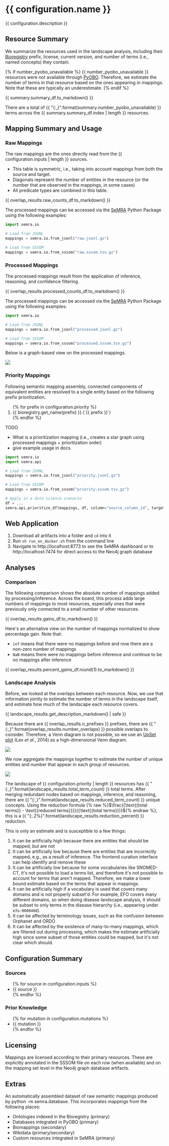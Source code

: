 # {{ configuration.name }}

{{ configuration.description }}

## Resource Summary

We summarize the resources used in the landscape analysis, including their
[Bioregistry](https://bioregistry.io) prefix, license, current version, and
number of terms (i.e., named concepts) they contain.

{% if number_pyobo_unavailable %}
{{ number_pyobo_unavailable }} resources were not available through
[PyOBO](https://github.com/biopragmatics/pyobo). Therefore, we estimate the number
of terms in that resource based on the ones appearing in mappings. Note that these
are typically an underestimate.
{% endif %}

{{ summary.summary_df.to_markdown() }}

There are a total of {{ "{:,}".format(summary.number_pyobo_unavailable) }} terms across
the {{ summary.summary_df.index | length }} resources.

## Mapping Summary and Usage

### Raw Mappings

The raw mappings are the ones directly read from the {{ configuration.inputs | length }} sources.

- This table is symmetric, i.e., taking into account mappings from both the source and target.
- Diagonals represent the number of entities in the resource (or the number that are observed
  in the mappings, in some cases)
- All predicate types are combined in this table.

{{ overlap_results.raw_counts_df.to_markdown() }}

The processed mappings can be accessed via the [SeMRA](https://github.com/biopragmatics/semra)
Python Package using the following examples:

```python
import semra.io

# Load from JSONL
mappings = semra.io.from_jsonl("raw.jsonl.gz")

# Load from SSSOM
mappings = semra.io.from_sssom("raw.sssom.tsv.gz")
```

### Processed Mappings

The processed mappings result from the application of inference, reasoning, and confidence
filtering.

{{ overlap_results.processed_counts_df.to_markdown() }}

The processed mappings can be accessed via the [SeMRA](https://github.com/biopragmatics/semra)
Python Package using the following examples:

```python
import semra.io

# Load from JSONL
mappings = semra.io.from_jsonl("processed.jsonl.gz")

# Load from SSSOM
mappings = semra.io.from_sssom("processed.sssom.tsv.gz")
```

Below is a graph-based view on the processed mappings.

![](processed_graph.svg)

### Priority Mappings

Following semantic mapping assembly, connected components of
equivalent entities are resolved to a single entity based on
the following prefix prioritization.

<ol>
{% for prefix in configuration.priority %}
<li>
{{ bioregistry.get_name(prefix) }} (`{{ prefix }}`)
</li>
{% endfor %}
</ol>

TODO

- What is a prioritization mapping (i.e., creates a star graph using processed mappings + prioritization order)
- give example usage in docs

```python
import semra.io
import semra.api

# Load from JSONL
mappings = semra.io.from_jsonl("priority.jsonl.gz")

# Load from SSSOM
mappings = semra.io.from_sssom("priority.sssom.tsv.gz")

# Apply in a data science scenario
df = ...
semra.api.prioritize_df(mappings, df, column="source_column_id", target_column="target_column_id")
```

## Web Application

1. Download all artifacts into a folder and `cd` into it
2. Run `sh run_on_docker.sh` from the command line
3. Navigate to http://localhost:8773 to see the SeMRA dashboard or to http://localhost:7474 for direct access to the
   Neo4j graph database

## Analyses

### Comparison

The following comparison shows the absolute number of mappings added by processing/inference.
Across the board, this process adds large numbers of mappings to most resources, especially
ones that were previously only connected to a small number of other resources.

{{ overlap_results.gains_df.to_markdown() }}

Here's an alternative view on the number of mappings normalized to show percentage gain. Note that:

- `inf` means that there were no mappings before and now there are a non-zero number of
  mappings
- `NaN` means there were no mappings before inference and continue to be no mappings after
  inference

{{ overlap_results.percent_gains_df.round(1).to_markdown() }}

### Landscape Analysis

Before, we looked at the overlaps between each resource. Now, we use that information
jointly to estimate the number of terms in the landscape itself, and estimate how much
of the landscape each resource covers.

{{ landscape_results.get_description_markdown() | safe }}

Because there are {{ overlap_results.n_prefixes }} prefixes,
there are {{ "{:,}".format(overlap_results.number_overlaps) }} possible overlaps to consider.
Therefore, a Venn diagram is not possible, so
we use an [UpSet plot](https://www.ncbi.nlm.nih.gov/pmc/articles/PMC4720993)
(Lex *et al.*, 2014) as a high-dimensional Venn diagram.

![](processed_landscape_upset.svg)

We now aggregate the mappings together to estimate the number of unique entities and number
that appear in each group of resources.

![](processed_landscape_histogram.svg)

The landscape of {{ configuration.priority | length }} resources has
{{ "{:,}".format(landscape_results.total_term_count) }} total terms.
After merging redundant nodes based on mappings, inference, and reasoning, there
are {{ "{:,}".format(landscape_results.reduced_term_count) }} unique concepts. Using the reduction formula
{% raw %}$\frac{{\text{{total terms}} - \text{{reduced terms}}}}{{\text{{total terms}}}}${% endraw %},
this is a {{ "{:.2%}".format(landscape_results.reduction_percent) }} reduction.

This is only an estimate and is susceptible to a few things:

1. It can be artificially high because there are entities that _should_ be mapped, but are not
2. It can be artificially low because there are entities that are incorrectly mapped, e.g., as
   a result of inference. The frontend curation interface can help identify and remove these
3. It can be artificially low because for some vocabularies like SNOMED-CT, it's not possible
   to load a terms list, and therefore it's not possible to account for terms that aren't
   mapped. Therefore, we make a lower bound estimate based on the terms that appear in
   mappings.
4. It can be artificially high if a vocabulary is used that covers many domains and is not
   properly subset'd. For example, EFO covers many different domains, so when doing disease
   landscape analysis, it should be subset to only terms in the disease hierarchy
   (i.e., appearing under ``efo:0000408``).
5. It can be affected by terminology issues, such as the confusion between Orphanet and ORDO
6. It can be affected by the existence of many-to-many mappings, which are filtered out during
   processing, which makes the estimate artificially high since some subset of those entities
   could be mapped, but it's not clear which should.

## Configuration Summary

### Sources

<ul>
{% for source in configuration.inputs %}
<li>{{ source }}</li>
{% endfor %}
</ul>

### Prior Knowledge

<ul>
{% for mutation in configuration.mutations %}
<li>{{ mutation }}</li>
{% endfor %}
</ul>

## Licensing

Mappings are licensed according to their primary resources. These are explicitly annotated in the SSSOM file on each
row (when available) and on the mapping set level in the Neo4j graph database artifacts.

## Extras

An automatically assembled dataset of raw semantic mappings produced by python -m semra.database. This incorporates
mappings from the following places:

- Ontologies indexed in the Bioregistry (primary)
- Databases integrated in PyOBO (primary)
- Biomappings (secondary)
- Wikidata (primary/secondary)
- Custom resources integrated in SeMRA (primary)
